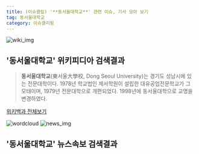 ```yaml
---
title: (이슈클립) '**동서울대학교**' 관련 이슈, 기사 모아 보기
tag: 동서울대학교
category: 이슈클리핑
---
```

![wiki_img](https://user-images.githubusercontent.com/42597476/44503234-41136a80-a6d0-11e8-9071-6fc6418eafe4.png)
## **'**동서울대학교**'** 위키피디아 검색결과
>**동서울대학교**(東서울大學校, Dong Seoul University)는 경기도 성남시에 있는 전문대학이다. 1978년 학교법인 제서학원이 설립한 대유공업전문학교가 그 모태이며, 1979년 전문대학으로 개편되었다. 1998년에 동서울대학으로 교명을 변경하였다.

<a href="https://ko.wikipedia.org/wiki/동서울대학교" target="_blank">위키백과 전체보기</a>

![wordcloud](https://s3.ap-northeast-2.amazonaws.com/lyrics101-wordcloud/2018-10-04-1538634156.png)
![news_img](https://user-images.githubusercontent.com/42597476/44507050-1206f400-a6e4-11e8-8d98-7ffbfebb353f.png)
## **'**동서울대학교**'** 뉴스속보 검색결과

